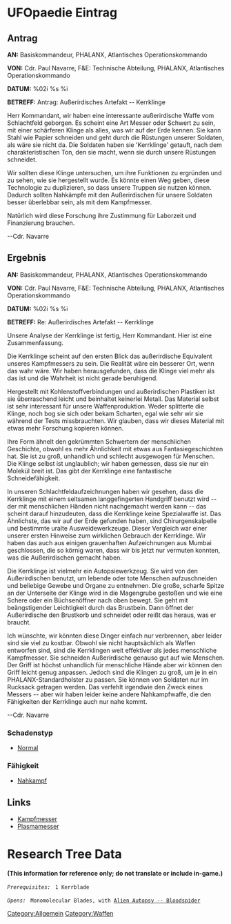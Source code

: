 # UFOpaedie Eintrag

## Antrag

**AN:** Basiskommandeur, PHALANX, Atlantisches Operationskommando

**VON:** Cdr. Paul Navarre, F&E: Technische Abteilung, PHALANX,
Atlantisches Operationskommando

**DATUM:** %02i %s %i

**BETREFF:** Antrag: Außerirdisches Artefakt -- Kerrklinge

Herr Kommandant, wir haben eine interessante außerirdische Waffe vom
Schlachtfeld geborgen. Es scheint eine Art Messer oder Schwert zu sein,
mit einer schärferen Klinge als alles, was wir auf der Erde kennen. Sie
kann Stahl wie Papier schneiden und geht durch die Rüstungen unserer
Soldaten, als wäre sie nicht da. Die Soldaten haben sie 'Kerrklinge'
getauft, nach dem charakteristischen Ton, den sie macht, wenn sie durch
unsere Rüstungen schneidet.

Wir sollten diese Klinge untersuchen, um ihre Funktionen zu ergründen
und zu sehen, wie sie hergestellt wurde. Es könnte einen Weg geben,
diese Technologie zu duplizieren, so dass unsere Truppen sie nutzen
können. Dadurch sollten Nahkämpfe mit den Außerirdischen für unsere
Soldaten besser überlebbar sein, als mit dem Kampfmesser.

Natürlich wird diese Forschung ihre Zustimmung für Laborzeit und
Finanzierung brauchen.

--Cdr. Navarre

## Ergebnis

**AN:** Basiskommandeur, PHALANX, Atlantisches Operationskommando

**VON:** Cdr. Paul Navarre, F&E: Technische Abteilung, PHALANX,
Atlantisches Operationskommando

**DATUM:** %02i %s %i

**BETREFF:** Re: Außerirdisches Artefakt -- Kerrklinge

Unsere Analyse der Kerrklinge ist fertig, Herr Kommandant. Hier ist eine
Zusammenfassung.

Die Kerrklinge scheint auf den ersten Blick das außerirdische Equivalent
unseres Kampfmessers zu sein. Die Realität wäre ein besserer Ort, wenn
das wahr wäre. Wir haben herausgefunden, dass die Klinge viel mehr als
das ist und die Wahrheit ist nicht gerade beruhigend.

Hergestellt mit Kohlenstoffverbindungen und außerirdischen Plastiken ist
sie überraschend leicht und beinhaltet keinerlei Metall. Das Material
selbst ist sehr interessant für unsere Waffenproduktion. Weder
splitterte die Klinge, noch bog sie sich oder bekam Scharten, egal wie
sehr wir sie während der Tests missbrauchten. Wir glauben, dass wir
dieses Material mit etwas mehr Forschung kopieren können.

Ihre Form ähnelt den gekrümmten Schwertern der menschlichen Geschichte,
obwohl es mehr Ähnlichkeit mit etwas aus Fantasiegeschichten hat. Sie
ist zu groß, unhandlich und schlecht ausgewogen für Menschen. Die Klinge
selbst ist unglaublich; wir haben gemessen, dass sie nur ein Molekül
breit ist. Das gibt der Kerrklinge eine fantastische Schneidefähigkeit.

In unseren Schlachtfeldaufzeichnungen haben wir gesehen, dass die
Kerrklinge mit einem seltsamen langgefingerten Handgriff benutzt wird --
der mit menschlichen Händen nicht nachgemacht werden kann -- das scheint
darauf hinzudeuten, dass die Kerrklinge keine Spezialwaffe ist. Das
Ähnlichste, das wir auf der Erde gefunden haben, sind Chirurgenskalpelle
und bestimmte uralte Ausweidewerkzeuge. Dieser Vergleich war einer
unserer ersten Hinweise zum wirklichen Gebrauch der Kerrklinge. Wir
haben das auch aus einigen grauenhaften Aufzeichnungen aus Mumbai
geschlossen, die so körnig waren, dass wir bis jetzt nur vermuten
konnten, was die Außerirdischen gemacht haben.

Die Kerrklinge ist vielmehr ein Autopsiewerkzeug. Sie wird von den
Außerirdischen benutzt, um lebende oder tote Menschen aufzuschneiden und
beliebige Gewebe und Organe zu entnehmen. Die große, scharfe Spitze an
der Unterseite der Klinge wird in die Magengrube gestoßen und wie eine
Schere oder ein Büchsenöffner nach oben bewegt. Sie geht mit
beängstigender Leichtigkeit durch das Brustbein. Dann öffnet der
Außerirdische den Brustkorb und schneidet oder reißt das heraus, was er
braucht.

Ich wünschte, wir könnten diese Dinger einfach nur verbrennen, aber
leider sind sie viel zu kostbar. Obwohl sie nicht hauptsächlich als
Waffen entworfen sind, sind die Kerrklingen weit effektiver als jedes
menschliche Kampfmesser. Sie schneiden Außerirdische genauso gut auf wie
Menschen. Der Griff ist höchst unhandlich für menschliche Hände aber wir
können den Griff leicht genug anpassen. Jedoch sind die Klingen zu groß,
um je in ein PHALANX-Standardholster zu passen. Sie können von Soldaten
nur im Rucksack getragen werden. Das verfehlt irgendwie den Zweck eines
Messers -- aber wir haben leider keine andere Nahkampfwaffe, die den
Fähigkeiten der Kerrklinge auch nur nahe kommt.

--Cdr. Navarre

### Schadenstyp

- [Normal](Schaden/Normal "wikilink")

### Fähigkeit

- [Nahkampf](Fähigkeiten/Nahkampf "wikilink")

## Links

- [Kampfmesser](Ausrüstung/Zweitwaffen/Kampfmesser "wikilink")
- [Plasmamesser](Ausrüstung/Zweitwaffen/Plasmamesser "wikilink")

# Research Tree Data

**(This information for reference only; do not translate or include
in-game.)**

*`Prerequisites:`*
` 1 Kerrblade`

*`Opens:`*
` Monomolecular Blades, with `[`Alien Autopsy -- Bloodspider`](Aliens/Bloodspider "wikilink")

[Category:Allgemein](Category:Allgemein "wikilink")
[Category:Waffen](Category:Waffen "wikilink")